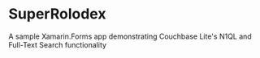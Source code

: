 # SuperRolodex
A sample Xamarin.Forms app demonstrating Couchbase Lite's N1QL and Full-Text Search functionality
